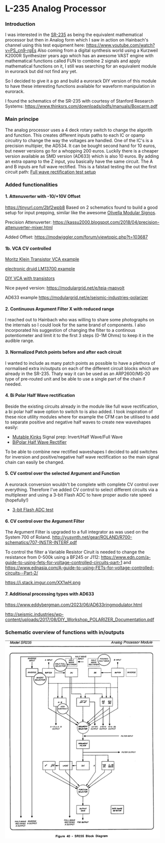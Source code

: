 # L-235 Analog Processor ##

### Introduction ###
I was interested in the [SR-235](https://www.thinksrs.com/images/instr/boxcar/SR235_FPlg.jpg) as being the equivalent mathematical processor but then in Analog form which I saw in action on Hainbach's channel using this test equipment here: https://www.youtube.com/watch?v=PS_cn9-rgEs 
Also coming from a digital synthesis world using a Kurzweil K2000R Synthesizer years ago which has an awesome VAST engine with mathematical functions called FUN to combine 2 signals and apply mathematical functions on it, I still was searching for an equivalent module in eurorack but did not find any yet.

So I decided to give it a go and build a eurorack DIY version of this module to have these interesting functions available for waveform manipulation in eurorack.

I found the schematics of the SR-235 with courtesy of Stanford Research Systems:
https://www.thinksrs.com/downloads/pdfs/manuals/Boxcarm.pdf


### Main principe ###

The analog processor uses a 4 deck rotary switch to change the algorith and function. This creates different inputs paths to each IC or opamp circuitry to change the way the voltages are handled. One of the IC's is a precision multipier, the AD534. It can be bought second hand for 10 euros, but newer versions go for a whopping 200 euros. Luckily there is a cheaper version available as SMD version (AD633) which is also 10 euros. By adding an extra opamp to the Z input, you basically have the same circuit. 
The A and B inputs are full wave rectified. This is a falstad testing the out the first circuit path: [Full wave rectification test setup](https://tinyurl.com/27wkvqkx)

### Added functionalities ###

#### 1. Attenuverter with -10/+10V Offset 
https://tinyurl.com/2bf2wpb8
Based on 2 schematics found to build a good setup for input prepping, similar like the awesome [Olivella Modular Signos](https://www.olivellamodular.com/signos.html).

Precision Attenuverter:
https://kassu2000.blogspot.com/2018/04/precision-attenuverter-mixer.html

Added Offset:
https://modwiggler.com/forum/viewtopic.php?t=103687

#### 1b. VCA CV controlled ####
[Moritz Klein Transistor VCA example](https://www.falstad.com/circuit/circuitjs.html?ctz=CQAgjCAMB0l3BWEAmAzNALAdkggnMmAGxFYKSpKkhIao0CmAtGGAFAAu4yAHOBhnBYi-QZHAgm6YWErIE+IpGQY8RMdATIixMBj1xUyLPTBwQAEwYAzAIYBXADYdOKHnz2CV4z1AlToIjxyIh5IMGMcSB0kGC0eUKxkXnxcLCxBM3ErOycXACchEQwPYUkjPyz4NkLvEBKUDHEpZEr4ODYAJRRIPiZ1Hr7WVvFxJu4-Uc02AHdByQHkXvKR2fmWopWoNaW+irqNyC76jwEt33F6JfFYyem5sDKGx5Ew7Yeyt5fuPiO5uoadQivzYthAqFCIAGGAGAzwExYrSq8HBgTAPFYJgxqDw6SS9HQOjCPAyyDwj2iPAQWHA7SOhVQkEEDQhfAaPnaNXBTJAb1ZvNGtOqAHNwZCNvz+mJ3mK+HzIcCZTDMrx6rCxKDwMViFqxjqPK1EUL2lBYPAwLi8LigqgjIlVRzOYUdU1mg1XX5rtUHsVzDq5NtnSIA8RLlo-LbvbrweHQ-UdUcAPI0VWwlRQ6VHbouiougaC8aCqYINbfONlggyiutXbgSv0k6iH5Nx3VZ2q3yK2uOtiirvLLvp0Zc-mK5XNsZRDoM8UVfns+pTo4AD3qkj0tB064wrUEEJAAGUAJIAWQACgAZACiAB0AM4AFU6AEEAHLHg8PxOde8ANQAws+bCriwkDwhC8JMGUqBJGu6b-r+wGSJW5IoEgeDMo0h5HgA4q+z4XveR6vjsyz6CIcbkYG8wWjWZEJsaRyirwpxeO4mzDv84xxkC9ZrIyzJ8ACIJzAJAqbG8RyPIa7rmEwaj1OY4g0hEExFpoIC-gA9s4tjCgwpEeJWvGrIU44DPEGZtB0WkoPQvzcGSNzQHgYSuTiEJgWSdCmualRsEAA)

[electronic druid LM13700 example](https://electricdruid.net/wp-content/uploads/2020/04/EurorackVintageVCA-scaled.jpg)

[DIY VCA with transistors](https://sound-au.com/project213.htm)

Nice payed version: https://modulargrid.net/e/teia-mapvolt

AD633 example
https://modulargrid.net/e/seismic-industries-polarizer

#### 2. Continuous Argument Filter X with reduced range ####
I reached out to Hainbach who was willing to share some photographs on the internals so I could look for the same brand of components.
I also incorporated his suggestion of changing the filter to a continous potentiometer and limit it to the first 3 steps (0-1M Ohms) to keep it in the audible range.

#### 3. Normalized Patch points before and after each circuit #### 
I wanted to include as many patch points as possible to have a plethora of normalised extra in/outputs on each of the different circuit blocks which are already in the SR-235. Thaty way it can be used as an ARP2600/MS-20 type of pre-routed unit and be able to use a single part of the chain if needed.

#### 4. Bi Polar Half Wave rectification ####
Beside the existing circuits already in the module like full wave rectification, a bi polar half wave option to switch to is also added.
I took inspiration of these nice utility modules where for example the CFM can be utilised to add to separate positive and negative half waves to create new waveshapes easily:
- [Mutable Kinks](https://pichenettes.github.io/mutable-instruments-documentation/modules/kinks/) Signal prep: Invert/Half Wave/Full Wave
- [BiPolar Half Wave Rectifier](http://www.cfmodular.com/BHWR)

To be able to combine new rectified waveshapes I decided to add switches for inversion and positive/negative half wave rectification so the main signal chain can easily be changed.

#### 5. CV control over the selected Argument and Function
A eurorack conversion wouldn't be complete with complete CV control over everything. Therefore I've added CV control to select different circuits via a multiplexer and using a 3-bit Flash ADC to have proper audio rate speed (hopefully!)
- [3-bit Flash ADC test](https://tinyurl.com/2b6dmdgn)

#### 6. CV control over the Argument Filter ####
The Argument Filter is upgraded to a full integrator as was used on the System 700 of Roland.
http://yusynth.net/gear/ROLAND/R700-schematics/707-INSTR-INTERF.pdf

To control the filter a Variable Resistor Ciruit is needed to change the resistance from 0-500k using a BF245 or J112:
https://www.edn.com/a-guide-to-using-fets-for-voltage-controlled-circuits-part-1
and
https://www.ednasia.com/A-guide-to-using-FETs-for-voltage-controlled-circuits--Part-2/ 

https://i.stack.imgur.com/XX1wH.png


#### 7. Additional processing types with AD633 ####
https://www.eddybergman.com/2023/06/AD633ringmodulator.html

http://seismic.industries/wp-content/uploads/2017/08/DIY_Workshop_POLARIZER_Documentation.pdf

### Schematic overview of functions with in/outputs ###
![Image](Images/SR-235-Additions.png)
